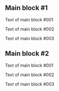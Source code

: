 <h2>Main block #1</h2>
<p>Text of main block #001</p>
<p>Text of main block #002</p>
<p>Text of main block #003</p>

<h2>Main block #2</h2>
<p>Text of main block #001</p>
<p>Text of main block #002</p>
<p>Text of main block #003</p>
